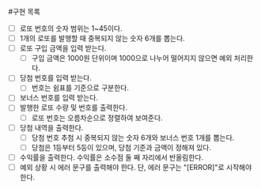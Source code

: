 #구현 목록
- [ ] 로또 번호의 숫자 범위는 1~45이다.
- [ ] 1개의 로또를 발행할 때 중복되지 않는 숫자 6개를 뽑는다.
- [ ] 로또 구입 금액을 입력 받는다.
  - [ ] 구입 금액은 1000원 단위이며 1000으로 나누어 떨어지지 않으면 예외 처리한다.
- [ ] 당첨 번호를 입력 받는다.
  - [ ] 번호는 쉼표를 기준으로 구분한다.
- [ ] 보너스 번호를 입력 받는다.
- [ ] 발행한 로또 수량 및 번호를 출력한다.
    - [ ] 로또 번호는 오름차순으로 정렬하여 보여준다.
- [ ] 당첨 내역을 출력한다.
  - [ ] 당첨 번호 추첨 시 중복되지 않는 숫자 6개와 보너스 번호 1개를 뽑는다.
  - [ ] 당첨은 1등부터 5등이 있으며, 당첨 기준과 금액이 정해져 있다.
- [ ] 수익률을 출력한다. 수익률은 소수점 둘 째 자리에서 반올림한다.
- [ ] 예외 상황 시 에러 문구를 출력해야 한다. 단, 에러 문구는 "[ERROR]"로 시작해야한다.